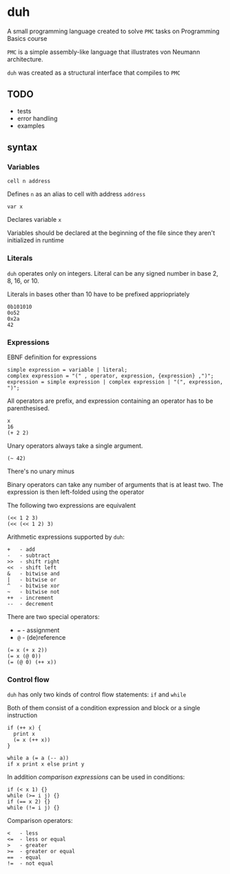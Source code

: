 # duh
A small programming language created to solve `PMC` tasks on Programming Basics course

`PMC` is a simple assembly-like language that illustrates von Neumann architecture.

`duh` was created as a structural interface that compiles to `PMC`

## TODO
  - tests
  - error handling
  - examples


## syntax

### Variables
```
cell n address
```
Defines `n` as an alias to cell with address `address`

```
var x
```
Declares variable `x`

Variables should be declared at the beginning of the file since they aren't initialized in runtime 

### Literals
`duh` operates only on integers.
Literal can be any signed number in base 2, 8, 16, or 10.

Literals in bases other than 10 have to be prefixed appriopriately
```
0b101010
0o52
0x2a
42
```

### Expressions
EBNF definition for expressions
```
simple expression = variable | literal;
complex expression = "(" , operator, expression, {expression} ,")";
expression = simple expression | complex expression | "(", expression, ")";
```
All operators are prefix, and expression containing an operator has to be parenthesised.
```
x
16
(+ 2 2)
```
Unary operators always take a single argument.
```
(~ 42)
```

There's no unary minus

Binary operators can take any number of arguments that is at least two.
The expression is then left-folded using the operator

The following two expressions are equivalent
```
(<< 1 2 3)
(<< (<< 1 2) 3)
```

Arithmetic expressions supported by `duh`:
```
+   - add
-   - subtract
>>  - shift right
<<  - shift left
&   - bitwise and
|   - bitwise or
^   - bitwise xor
~   - bitwise not
++  - increment
--  - decrement
```

There are two special operators:
  - `=` - assignment
  - `@` - (de)reference

```
(= x (+ x 2))
(= x (@ 0))
(= (@ 0) (++ x))
```

### Control flow
`duh` has only two kinds of control flow statements: `if` and `while`

Both of them consist of a condition expression and block or a single instruction

```
if (++ x) { 
  print x
  (= x (++ x))
}

while a (= a (-- a))
if x print x else print y
```

In addition *comparison expressions* can be used in conditions:
```
if (< x 1) {}
while (>= i j) {}
if (== x 2) {}
while (!= i j) {}
```

Comparison operators:
```
<   - less
<=  - less or equal
>   - greater
>=  - greater or equal
==  - equal
!=  - not equal
```